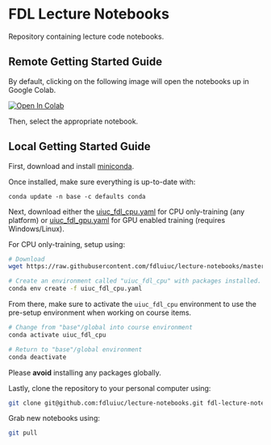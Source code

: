 # FDL Lecture Notebooks

Repository containing lecture code notebooks.

## Remote Getting Started Guide

By default, clicking on the following image will open the notebooks up in 
Google Colab.

[![Open In Colab](https://colab.research.google.com/assets/colab-badge.svg)](https://colab.research.google.com/github/fdluiuc/lecture-notebooks/)

Then, select the appropriate notebook.

## Local Getting Started Guide

First, download and install [miniconda](https://docs.conda.io/en/latest/miniconda.html).

Once installed, make sure everything is up-to-date with:

```
conda update -n base -c defaults conda
```

Next, download either the [uiuc_fdl_cpu.yaml](https://raw.githubusercontent.com/fdluiuc/lecture-notebooks/master/uiuc_fdl_cpu.yaml) for CPU only-training (any platform)
or [uiuc_fdl_gpu.yaml](https://raw.githubusercontent.com/fdluiuc/lecture-notebooks/master/uiuc_fdl_gpu.yaml) for GPU enabled training (requires Windows/Linux).

For CPU only-training, setup using:

```bash
# Download
wget https://raw.githubusercontent.com/fdluiuc/lecture-notebooks/master/uiuc_fdl_cpu.yaml

# Create an environment called "uiuc_fdl_cpu" with packages installed.
conda env create -f uiuc_fdl_cpu.yaml
```

From there, make sure to activate the `uiuc_fdl_cpu` environment to use
the pre-setup environment when working on course items.

```bash
# Change from "base"/global into course environment
conda activate uiuc_fdl_cpu

# Return to "base"/global environment
conda deactivate
```

Please **avoid** installing any packages globally.

Lastly, clone the repository to your personal computer using:

```bash
git clone git@github.com:fdluiuc/lecture-notebooks.git fdl-lecture-notebooks
```

Grab new notebooks using:

```bash
git pull
```

